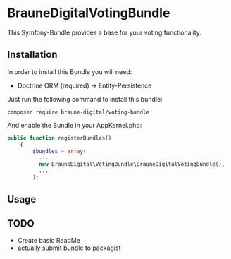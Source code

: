 # BrauneDigitalVotingBundle
This Symfony-Bundle provides a base for your voting functionality.

## Installation

In order to install this Bundle you will need:
* Doctrine ORM (required) -> Entity-Persistence

Just run the following command to install this bundle:
```
composer require braune-digital/voting-bundle
```

And enable the Bundle in your AppKernel.php:
```php
public function registerBundles()
    {
        $bundles = array(
          ...
          new BrauneDigital\VotingBundle\BrauneDigitalVotingBundle(),
          ...
        );
```
## Usage


## TODO
* Create basic ReadMe
* actually submit bundle to packagist
